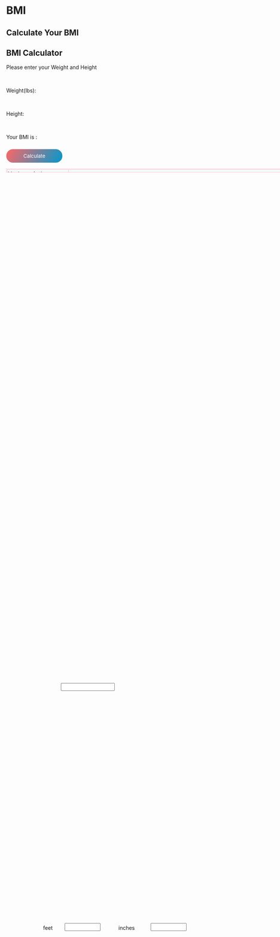 # BMI
<!DOCTYPE html PUBLIC "-//W3C//DTD XHTML 1.0 Transitional//EN" "http://www.w3.org/TR/xhtml1/DTD/xhtml1-transitional.dtd">
<html xmlns="http://www.w3.org/1999/xhtml">
<head>
<meta http-equiv="Content-Type" content="text/html; charset=utf-8" />
<title>Untitled Document</title>
<style>

body{
margin:0;
padding:0;
text-align:center;
font-family:Tahoma, Geneva, sans-serif;
background-image:linear-gradient(120deg,#F66,#09C);
min-height:100vh;
}

.status1{
width:500px;
position:absolute;
top:62%;
left:32%;
background-color:#FFF;
transform:translate(-50%,-50%);
padding:20px;
border-radius:10px;
box-shadow:1px 1px 20px #ee5253;
}

.status2{
	width: 500px;
	position:absolute;
	top:33%;
	right:4%;

	padding:20px;
	height:33%;
	}
	

h2{
font-size:30px;
font-weight:600;
}

.tex{
text-align:left;
margin-left:150px;
}


.column{
	text-align:left;
	margin-left:100px;
	
	
}
#w{
	width:15%;
	padding-left:30px;
	position:absolute;
	bottom:52%;
	left:39%;
	}
.col{
	position:absolute;
	bottom:36%;
	left:34%;
	}
#feet{
	width:10%;
	position:absolute;
	bottom:36%;
	left:40%;
	}
.col1{
	position:absolute;
	bottom:36%;
	left:55%;
	}
#inches{
	width:10%;
	position:absolute;
	bottom:36%;
	left:64%;
	}
#cal{
	font-family:inherit;
	border:none;
	margin-top:10px;
	color:#FFF;
	background-image:linear-gradient(120deg,#F66,#09C);
	width:150px;
	border-radius:30px;
	padding:10px;
	outline:none;
	}
	
.cu{
	font-family:"Times New Roman", Times, serif;
	color:#FFF;
	width:100%;
	height:160px;
	position:absolute;
	top:0%;
	font-size:20px;
	border-collapse:collapse;
	
	
	
}
table,tr,td{
 border:1px solid pink;
 height:10px;
 padding:1px;
 

}
.tbl{
	background-color:#FFF;
  position:absolute;
  margin-bottom:5%;
}

</style>
</head>
<body>
<div class="cu">
<h2 >Calculate Your BMI</h2>

</div>
<div class="status1">
<h2>BMI Calculator</h2>
<p>Please enter your Weight and Height</p><br />

<p class="column" >Weight(lbs):</p>
<input type="text" id="w"  /><br />

<p class="column"  >Height:</p>
<span class="col" >feet</span>
<input type="text" id="feet"  />
<span class="col1" >inches</span>
<input type="text" id="inches" /><br />

<p >Your BMI is :<span id="res"></span></p>
<button id="cal" onclick="Bmi()" >Calculate</button>
</div>

<div class="status2">
<table class="tbl" >
<tr bgcolor="#F0FFFF">
<td>Underweigth:<br />0-18.5</td>
<td>A person insufficient weight, so they may need to put on some weight.
</td>
</tr>
<tr bgcolor="#CCFFCC">
	<td>Normalweight: 18.5 - 24.9</td>
	<td>A person has a healthy weight for their height.By maintaining a healthy weight,they can lower their risk of developing serious health problems. </td>
	</tr>
	<tr bgcolor="#CCCCFF">
	<td>Overweight:<br /> 25 - 29.9 </td>
	<td>A person is sightly overweight. A doctor may advise them to lose some weight for health reasons. They should talk with a doctor or dietitian for advice.</td>
	</tr>
	<tr bgcolor="#FFFFCC">
	<td>Obese: <br />30 - 35</td>
	<td>A person has obesity.Their health may be at risk if they do not lose weight.They should talk with a doctor or dietitian for advice.</td>
	</tr>
	<tr bgcolor="#FFCCFF">
	<td>Extremely:<br /> over 35 </td>
	<td>Your blood pressure,blood sugar,cholesterol,and body fat may be at unhealthy levels.A doctor can help you manage it with changes in diet and exercise as well as medicine.</td>
	</tr>

</table>
</div>



<script type="text/javascript">

function Bmi()
{
	var weight=parseInt(document.getElementById("w").value);
	var ft=parseInt(document.getElementById("feet").value*12);
	var inch=parseInt(document.getElementById("inches").value);
	
	var height=ft+inch;
	//alert(height);
	
	var bmi=weight/(height*height)*703;
    var finalbmi=String(bmi.toPrecision(3));
	
	
	if(finalbmi<18.5)
	{
	document.getElementById("res").innerHTML=finalbmi+"( underweight)";
	}
	else if (finalbmi<18.5 || finalbmi<24.9){
	
	document.getElementById("res").innerHTML=finalbmi+" (Normalweight)";
	
	
	}
	else if (finalbmi<25 || finalbmi<29.9){
	
	document.getElementById("res").innerHTML=finalbmi+" (Overweight)";
	
	
	}
	else if (finalbmi<30 || finalbmi<35){
		
	document.getElementById("res").innerHTML=finalbmi+" (Obese)";
	
	
	}	
	
	else if(finalbmi>35) {

		document.getElementById("res").innerHTML=finalbmi+" (Extremely)";
	}
	
	else{
		document.getElementById("res").innerHTML="Please Enter!";
	}

	
}


</script>

</body>
</html>
